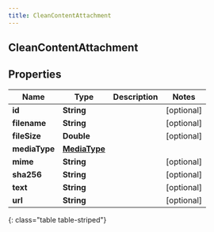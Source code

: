 ```yaml
---
title: CleanContentAttachment
---
```

## CleanContentAttachment


## Properties

| Name | Type | Description | Notes |
| ------------ | ------------- | ------------- | ------------- |
| **id** | <!----><!---->**String**<!----> |  |  [optional] |
| **filename** | <!----><!---->**String**<!----> |  |  [optional] |
| **fileSize** | <!----><!---->**Double**<!----> |  |  [optional] |
| **mediaType** | <!----><!---->[**MediaType**](MediaType.html)<!----> |  |  |
| **mime** | <!----><!---->**String**<!----> |  |  [optional] |
| **sha256** | <!----><!---->**String**<!----> |  |  [optional] |
| **text** | <!----><!---->**String**<!----> |  |  [optional] |
| **url** | <!----><!---->**String**<!----> |  |  [optional] |
{: class="table table-striped"}



